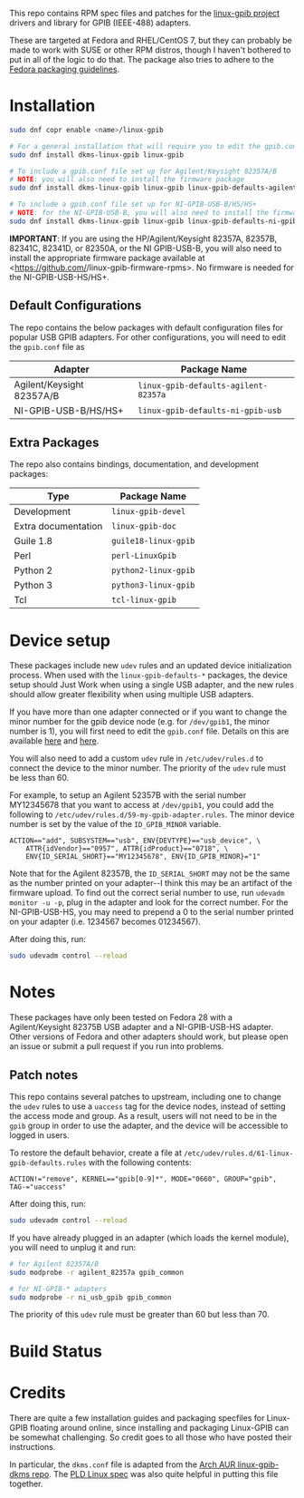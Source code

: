 This repo contains RPM spec files and patches for the 
[linux-gpib project](https://linux-gpib.sourceforge.io/) drivers and library for
GPIB (IEEE-488) adapters.

These are targeted at Fedora and RHEL/CentOS 7, but they can probably be made to
work with SUSE or other RPM distros, though I haven't bothered to put in all of
the logic to do that. The package also tries to adhere to the
[Fedora packaging guidelines](https://fedoraproject.org/wiki/Packaging:Guidelines).

# Installation

```bash
sudo dnf copr enable <name>/linux-gpib

# For a general installation that will require you to edit the gpib.conf file
sudo dnf install dkms-linux-gpib linux-gpib

# To include a gpib.conf file set up for Agilent/Keysight 82357A/B
# NOTE: you will also need to install the firmware package
sudo dnf install dkms-linux-gpib linux-gpib linux-gpib-defaults-agilent-82357a

# To include a gpib.conf file set up for NI-GPIB-USB-B/HS/HS+
# NOTE: for the NI-GPIB-USB-B, you will also need to install the firmware package
sudo dnf install dkms-linux-gpib linux-gpib linux-gpib-defaults-ni-gpib-usb
```

**IMPORTANT**: If you are using the HP/Agilent/Keysight 82357A, 82357B, 82341C,
82341D, or 82350A, or the NI GPIB-USB-B, you will also need to install the
appropriate firmware package available at
<https://github.com/<user>/linux-gpib-firmware-rpms>. No firmware is needed for
the NI-GPIB-USB-HS/HS+.

## Default Configurations
The repo contains the below packages with default configuration files for
popular USB GPIB adapters. For other configurations, you will need to edit the
`gpib.conf` file as 

| Adapter                   | Package Name                         |
| ------------------------- | ------------------------------------ |
| Agilent/Keysight 82357A/B | `linux-gpib-defaults-agilent-82357a` |
| NI-GPIB-USB-B/HS/HS+      | `linux-gpib-defaults-ni-gpib-usb`    |

## Extra Packages
The repo also contains bindings, documentation, and development packages:

| Type                | Package Name          |
| ------------------- | --------------------- |
| Development         | `linux-gpib-devel`    |
| Extra documentation | `linux-gpib-doc`      |
| Guile 1.8           | `guile18-linux-gpib`  |
| Perl                | `perl-LinuxGpib`      |
| Python 2            | `python2-linux-gpib`  |
| Python 3            | `python3-linux-gpib`  |
| Tcl                 | `tcl-linux-gpib`      |

# Device setup
These packages include new `udev` rules and an updated device initialization
process. When used with the `linux-gpib-defaults-*` packages, the device setup
should Just Work when using a single USB adapter, and the new rules should allow
greater flexibility when using multiple USB adapters.

If you have more than one adapter connected or if you want to change the minor
number for the gpib device node (e.g. for `/dev/gpib1`, the minor number is 1),
you will first need to edit the `gpib.conf` file. Details on this are available
[here](https://linux-gpib.sourceforge.io/doc_html/configuration-gpib-conf.html)
and [here](https://linux-gpib.sourceforge.io/doc_html/supported-hardware.html).

You will also need to add a custom `udev` rule in `/etc/udev/rules.d` to connect
the device to the minor number. The priority of the `udev` rule must be less
than 60.

For example, to setup an Agilent 52357B with the serial number MY12345678 that
you want to access at `/dev/gpib1`, you could add the following to 
`/etc/udev/rules.d/59-my-gpib-adapter.rules`. The minor device number is set by
the value of the `ID_GPIB_MINOR` variable.

```
ACTION=="add", SUBSYSTEM=="usb", ENV{DEVTYPE}=="usb_device", \
    ATTR{idVendor}=="0957", ATTR{idProduct}=="0718", \
    ENV{ID_SERIAL_SHORT}=="MY12345678", ENV{ID_GPIB_MINOR}="1"
```

Note that for the Agilent 82357B, the `ID_SERIAL_SHORT` may not be the same as
the number printed on your adapter--I think this may be an artifact of the
firmware upload. To find out the correct serial number to use, run 
`udevadm monitor -u -p`, plug in the adapter and look for the correct number.
For the NI-GPIB-USB-HS, you may need to prepend a 0 to the serial number printed
on your adapter (i.e. 1234567 becomes 01234567).

After doing this, run:

```bash
sudo udevadm control --reload
```

# Notes
These packages have only been tested on Fedora 28 with a Agilent/Keysight 82375B
USB adapter and a NI-GPIB-USB-HS adapter. Other versions of Fedora and other
adapters should work, but please open an issue or submit a pull request if you
run into problems.

## Patch notes
This repo contains several patches to upstream, including one to change the
`udev` rules to use a `uaccess` tag for the device nodes, instead of setting the
access mode and group. As a result, users will not need to be in the `gpib`
group in order to use the adapter, and the device will be accessible to logged
in users.

To restore the default behavior, create a file at
`/etc/udev/rules.d/61-linux-gpib-defaults.rules` with the following contents:

```
ACTION!="remove", KERNEL=="gpib[0-9]*", MODE="0660", GROUP="gpib", TAG-="uaccess"
```

After doing this, run:

```bash
sudo udevadm control --reload
```

If you have already plugged in an adapter (which loads the kernel module), you
will need to unplug it and run:

```bash
# for Agilent 82357A/B
sudo modprobe -r agilent_82357a gpib_common

# for NI-GPIB-* adapters
sudo modprobe -r ni_usb_gpib gpib_common
```

The priority of this `udev` rule must be greater than 60 but less than 70.

# Build Status

# Credits
There are quite a few installation guides and packaging specfiles for Linux-GPIB
floating around online, since installing and packaging Linux-GPIB can be
somewhat challenging. So credit goes to all those who have posted their
instructions.

In particular, the `dkms.conf` file is adapted from the
[Arch AUR linux-gpib-dkms repo](https://aur.archlinux.org/packages/linux-gpib-dkms/).
The [PLD Linux spec](https://github.com/pld-linux/linux-gpib/blob/master/linux-gpib.spec) 
was also quite helpful in putting this file together.

